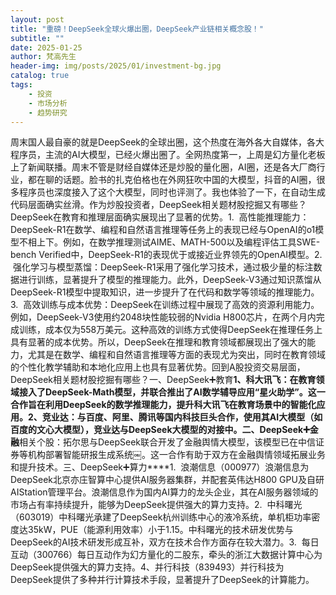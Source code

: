 ```yaml
---
layout: post
title: "重磅！De­e­p­S­e­ek全球火爆出圈，DeepSeek产业链相关概念股！"
subtitle: ""
date: 2025-01-25
author: 梵高先生
header-img: img/posts/2025/01/investment-bg.jpg
catalog: true
tags:
    - 投资
    - 市场分析
    - 趋势研究
---
```


周末国人最自豪的就是De­e­p­S­e­ek的全球出圈，这个热度在海外各大自媒体，各大程序员，主流的AI大模型，已经火爆出圈了。全网热度第一，上周是幻方量化老板上了新闻联播。周末不管是财经自媒体还是炒股的量化圈，AI圈，还是各大厂商行业，都在聊的话题。脸书的扎克伯格也在外网狂吹中国的大模型，抖音的AI圈，很多程序员也深度接入了这个大模型，同时也评测了。我也体验了一下，在自动生成代码层面确实丝滑。作为炒股投资者，DeepSeek相关题材股挖掘又有哪些？DeepSeek在教育和推理层面确实展现出了显著的优势。1. &nbsp;高性能推理能力：DeepSeek-R1在数学、编程和自然语言推理等任务上的表现已经与OpenAI的o1模型不相上下。例如，在数学推理测试AIME、MATH-500以及编程评估工具SWE-bench Verified中，DeepSeek-R1的表现优于或接近业界领先的OpenAI模型。2. &nbsp;强化学习与模型蒸馏：DeepSeek-R1采用了强化学习技术，通过极少量的标注数据进行训练，显著提升了模型的推理能力。此外，DeepSeek-V3通过知识蒸馏从DeepSeek-R1模型中提取知识，进一步提升了在代码和数学等领域的推理能力。3. &nbsp;高效训练与成本优势：DeepSeek在训练过程中展现了高效的资源利用能力。例如，DeepSeek-V3使用约2048块性能较弱的Nvidia H800芯片，在两个月内完成训练，成本仅为558万美元。这种高效的训练方式使得DeepSeek在推理任务上具有显著的成本优势。所以，DeepSeek在推理和教育领域都展现出了强大的能力，尤其是在数学、编程和自然语言推理等方面的表现尤为突出，同时在教育领域的个性化教学辅助和本地化应用上也具有显著优势。回到A股投资交易层面，DeepSeek相关题材股挖掘有哪些？一、DeepSeek➕教育****1、科大讯飞：在教育领域接入了DeepSeek-Math模型，并联合推出了AI数学辅导应用“星火助学”。这一合作旨在利用DeepSeek的数学推理能力，提升科大讯飞在教育场景中的智能化应用。2、竞业达：与百度、阿里、腾讯等国内科技巨头合作，使用其AI大模型（如百度的文心大模型），竞业达与DeepSeek大模型的对接中。二、DeepSeek➕金融****相关个股：拓尔思与DeepSeek联合开发了金融舆情大模型，该模型已在中信证券等机构部署智能研报生成系统￼。这一合作有助于双方在金融舆情领域拓展业务和提升技术。三、DeepSeek➕算力****1. &nbsp;浪潮信息（000977）浪潮信息为DeepSeek北京亦庄智算中心提供AI服务器集群，并配套英伟达H800 GPU及自研AIStation管理平台。浪潮信息作为国内AI算力的龙头企业，其在AI服务器领域的市场占有率持续提升，能够为DeepSeek提供强大的算力支持。2. &nbsp;中科曙光（603019）中科曙光承建了DeepSeek杭州训练中心的液冷系统，单机柜功率密度达35kW，PUE（能源利用效率）小于1.15。中科曙光的技术研发优势与DeepSeek的AI技术研发形成互补，双方在技术合作方面存在较大潜力。3. &nbsp;每日互动（300766）每日互动作为幻方量化的二股东，牵头的浙江大数据计算中心为DeepSeek提供强大的算力支持。4、并行科技（839493）并行科技为DeepSeek提供了多种并行计算技术手段，显著提升了DeepSeek的计算能力。